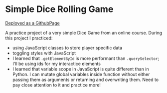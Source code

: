 # Simple Dice Rolling Game

[Deployed as a GithubPage](https://mgrzb451.github.io/webdevpractice-dicegame1/)


A practice project of a very simple Dice Game from an online course.
During this project I practiced:
* using JavaScript classes to store player specific data
* toggling styles with JavaScript
* I learned that `.getElementById` is more performant than `.querySelector`; I'll be using ids for my interactice elements
* I learned that variable scope in JavaScript is quite different than in Python. I can mutate global variables inside function without either passing them as arguments or returning and overwriting them. Need to pay close attention to it and practice more!
